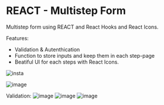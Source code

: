 # REACT - Multistep Form 

Multistep form using REACT and React Hooks and React Icons. 

Features: 
- Validation & Autenthication
- Function to store inputs and keep them in each step-page
- Beatiful UI for each steps with React Icons.


![insta](https://github.com/GabrielArienti/REACT-multi-step-form/assets/107516003/b1d0afd5-1054-41b8-9466-8ebbe991fb8e)


![image](https://github.com/GabrielArienti/REACT-multi-step-form/assets/107516003/ffa55acb-4d0c-4fa8-b386-10870851c906)


Validation:
![image](https://github.com/GabrielArienti/REACT-multi-step-form/assets/107516003/67b84c25-e440-41fd-bb42-21d9e53c4752)
![image](https://github.com/GabrielArienti/REACT-multi-step-form/assets/107516003/ba3e15c1-ebae-4f0b-8363-1de3872d8163)
![image](https://github.com/GabrielArienti/REACT-multi-step-form/assets/107516003/9563a8a5-33c3-428c-b8d1-e33073b64c75)


